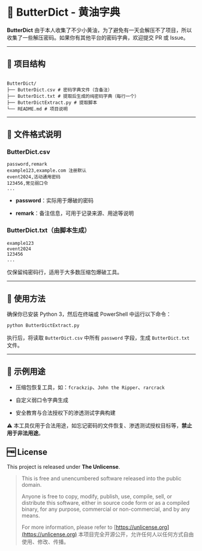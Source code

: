 # 🧈 ButterDict - 黄油字典

**ButterDict** 由于本人收集了不少小黄油，为了避免有一天会解压不了项目，所以收集了一些解压密码。如果你有其他平台的密码字典，欢迎提交 PR 或 Issue。

---

## 📂 项目结构

```

ButterDict/  
├── ButterDict.csv # 密码字典文件（含备注）  
├── ButterDict.txt # 提取后生成的纯密码字典（每行一个）  
├── ButterDictExtract.py # 提取脚本  
└── README.md # 项目说明

```
---

## 📝 文件格式说明

### ButterDict.csv

```csv
password,remark
example123,example.com 注册默认
event2024,活动通用密码
123456,常见弱口令
...
```

-   **password**：实际用于爆破的密码
    
-   **remark**：备注信息，可用于记录来源、用途等说明
    

### ButterDict.txt（由脚本生成）

```txt
example123
event2024
123456
...
```

仅保留纯密码行，适用于大多数压缩包爆破工具。

---

## 🚀 使用方法

确保你已安装 Python 3，然后在终端或 PowerShell 中运行以下命令：

```bash
python ButterDictExtract.py
```

执行后，将读取 `ButterDict.csv` 中所有 `password` 字段，生成 `ButterDict.txt` 文件。

---

## 🧰 示例用途

-   压缩包恢复工具，如：`fcrackzip`、`John the Ripper`、`rarcrack`
    
-   自定义弱口令字典生成
    
-   安全教育与合法授权下的渗透测试字典构建
    

⚠ 本工具仅用于合法用途，如忘记密码的文件恢复、渗透测试授权目标等，**禁止用于非法用途**。

## 🆓 License

This project is released under **The Unlicense**.

> This is free and unencumbered software released into the public domain.  
>  
> Anyone is free to copy, modify, publish, use, compile, sell, or distribute this software, either in source code form or as a compiled binary, for any purpose, commercial or non-commercial, and by any means.  
>  
> For more information, please refer to [https://unlicense.org](https://unlicense.org)
> 本项目完全开源公开，允许任何人以任何方式自由使用、修改、传播。